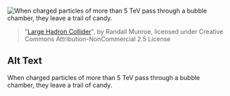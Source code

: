 ![When charged particles of more than 5 TeV pass through a bubble chamber, they leave a trail of candy.](https://imgs.xkcd.com/comics/large_hadron_collider.png)
> "[Large Hadron Collider](https://xkcd.com/401/)", by Randall Munroe, licensed under Creative Commons Attribution-NonCommercial 2.5 License

## Alt Text
When charged particles of more than 5 TeV pass through a bubble chamber, they leave a trail of candy.

